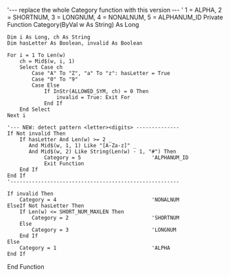 
'--- replace the whole Category function with this version ‑--
'  1 = ALPHA, 2 = SHORTNUM, 3 = LONGNUM, 4 = NONALNUM, 5 = ALPHANUM_ID
Private Function Category(ByVal w As String) As Long
    
    Dim i As Long, ch As String
    Dim hasLetter As Boolean, invalid As Boolean
    
    For i = 1 To Len(w)
        ch = Mid$(w, i, 1)
        Select Case ch
            Case "A" To "Z", "a" To "z": hasLetter = True
            Case "0" To "9"
            Case Else
                If InStr(ALLOWED_SYM, ch) = 0 Then
                    invalid = True: Exit For
                End If
        End Select
    Next i
    
    '--- NEW: detect pattern <letter><digits> --------------
    If Not invalid Then
        If hasLetter And Len(w) >= 2 _
           And Mid$(w, 1, 1) Like "[A-Za-z]" _
           And Mid$(w, 2) Like String(Len(w) - 1, "#") Then
                Category = 5                       'ALPHANUM_ID
                Exit Function
        End If
    End If
    '-------------------------------------------------------
    
    If invalid Then
        Category = 4                               'NONALNUM
    ElseIf Not hasLetter Then
        If Len(w) <= SHORT_NUM_MAXLEN Then
            Category = 2                           'SHORTNUM
        Else
            Category = 3                           'LONGNUM
        End If
    Else
        Category = 1                               'ALPHA
    End If
End Function


